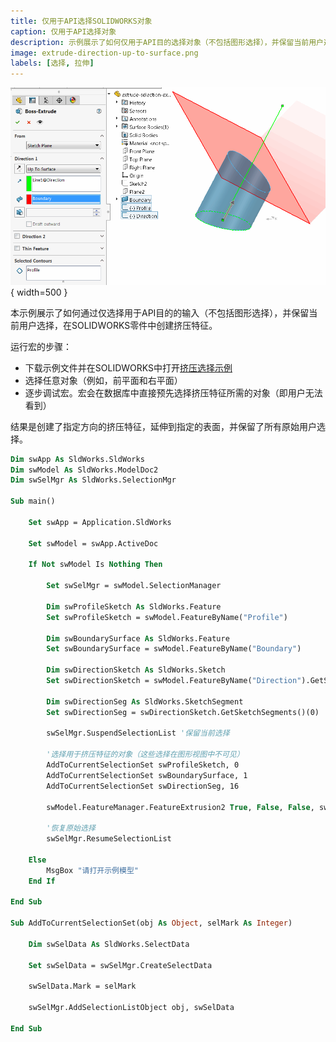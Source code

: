 ```yaml
---
title: 仅用于API选择SOLIDWORKS对象
caption: 仅用于API选择对象
description: 示例展示了如何仅用于API目的选择对象（不包括图形选择），并保留当前用户选择。
image: extrude-direction-up-to-surface.png
labels: [选择, 拉伸]
---
```

![沿着线方向将挤压的草图弧线延伸到平面表面](extrude-direction-up-to-surface.png){ width=500 }

本示例展示了如何通过仅选择用于API目的的输入（不包括图形选择），并保留当前用户选择，在SOLIDWORKS零件中创建挤压特征。

运行宏的步骤：

* 下载示例文件并在SOLIDWORKS中打开[挤压选择示例](extrude-selection-example.SLDPRT)
* 选择任意对象（例如，前平面和右平面）
* 逐步调试宏。宏会在数据库中直接预先选择挤压特征所需的对象（即用户无法看到）

结果是创建了指定方向的挤压特征，延伸到指定的表面，并保留了所有原始用户选择。

~~~ vb
Dim swApp As SldWorks.SldWorks
Dim swModel As SldWorks.ModelDoc2
Dim swSelMgr As SldWorks.SelectionMgr

Sub main()

    Set swApp = Application.SldWorks

    Set swModel = swApp.ActiveDoc
    
    If Not swModel Is Nothing Then
            
        Set swSelMgr = swModel.SelectionManager
        
        Dim swProfileSketch As SldWorks.Feature
        Set swProfileSketch = swModel.FeatureByName("Profile")
        
        Dim swBoundarySurface As SldWorks.Feature
        Set swBoundarySurface = swModel.FeatureByName("Boundary")
        
        Dim swDirectionSketch As SldWorks.Sketch
        Set swDirectionSketch = swModel.FeatureByName("Direction").GetSpecificFeature
        
        Dim swDirectionSeg As SldWorks.SketchSegment
        Set swDirectionSeg = swDirectionSketch.GetSketchSegments()(0)
        
        swSelMgr.SuspendSelectionList '保留当前选择
        
        '选择用于挤压特征的对象（这些选择在图形视图中不可见）
        AddToCurrentSelectionSet swProfileSketch, 0
        AddToCurrentSelectionSet swBoundarySurface, 1
        AddToCurrentSelectionSet swDirectionSeg, 16
        
        swModel.FeatureManager.FeatureExtrusion2 True, False, False, swEndConditions_e.swEndCondUpToSurface, 0, 0, 0, False, False, False, False, 0, 0, False, False, False, False, True, True, True, 0, 0, False

        '恢复原始选择
        swSelMgr.ResumeSelectionList
        
    Else
        MsgBox "请打开示例模型"
    End If

End Sub

Sub AddToCurrentSelectionSet(obj As Object, selMark As Integer)
    
    Dim swSelData As SldWorks.SelectData
    
    Set swSelData = swSelMgr.CreateSelectData
    
    swSelData.Mark = selMark
    
    swSelMgr.AddSelectionListObject obj, swSelData
    
End Sub
~~~